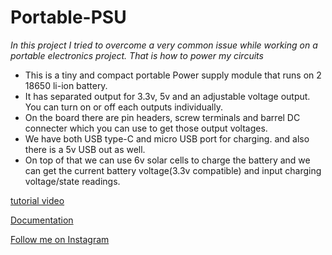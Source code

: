 # Portable-PSU

*In this project I tried to overcome a very common issue while working on a portable electronics project. That is how to power my circuits*

- This is a tiny and compact portable Power supply module that runs on 2 18650 li-ion battery. 
- It has separated output for 3.3v, 5v and an adjustable voltage output. You can turn on or off each outputs individually. 
- On the board there are pin headers, screw terminals and barrel DC connecter which you can use to get those output voltages. 
- We have both USB type-C and micro USB port for charging. and also there is a 5v USB out as well. 
- On top of that we can use 6v solar cells to charge the battery and we can get the current battery voltage(3.3v compatible) and input charging voltage/state readings.

[tutorial video](https://youtu.be/hLvjj8Hpars)

[Documentation](https://www.hackster.io/palsayantan/portable-power-supply-for-microcontroller-projects-aa776a)

[Follow me on Instagram](https://www.instagram.com/electropoint4u/)
